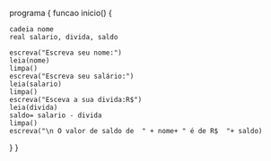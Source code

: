 programa {
  funcao inicio() {
  
    cadeia nome
    real salario, divida, saldo
    
    escreva("Escreva seu nome:")
    leia(nome)
    limpa()
    escreva("Escreva seu salário:")
    leia(salario)
    limpa()
    escreva("Esceva a sua divida:R$")
    leia(divida)
    saldo= salario - divida
    limpa()
    escreva("\n O valor de saldo de  " + nome+ " é de R$  "+ saldo)

}
}

